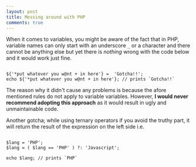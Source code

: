 ```yaml
---
layout: post
title: Messing around with PHP
comments: true
---
```

When it comes to variables, you might be aware of the fact that in PHP, variable names can only start with an underscore `_` or a character and there cannot be anything else but yet there is *nothing* wrong with the code below and it would work just fine.

<pre><code class="php">
${'*put whatever you w@nt + in here'} =  'Gotcha!!';
echo ${'*put whatever you w@nt + in here'}; // prints `Gotcha!!`
</code></pre>

The reason why it didn't cause any problems is because the afore mentioned rules do not apply to variable variables. However, **I would never recommend adopting this approach** as it would result in ugly and unmaintainable code.

Another gotcha; while using ternary operators if you avoid the truthy part, it will return the result of the expression on the left side i.e.

<pre><code class="php">
$lang = 'PHP';
$lang = ( $lang == 'PHP' ) ?: 'Javascript';

echo $lang; // prints `PHP`
</code></pre>
